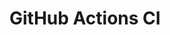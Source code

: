 # GitHub Actions CI








































































































































































































































































































































































































































































































































































































































































































































































































































































































































































































































































































































































































































































































































































































































































































































































































































































































































































































































































































































































































































































































































































































































































































































































































































































































































































































































































































































































































































































































































































































































































































































































































































































































































































































































































































































































































































































